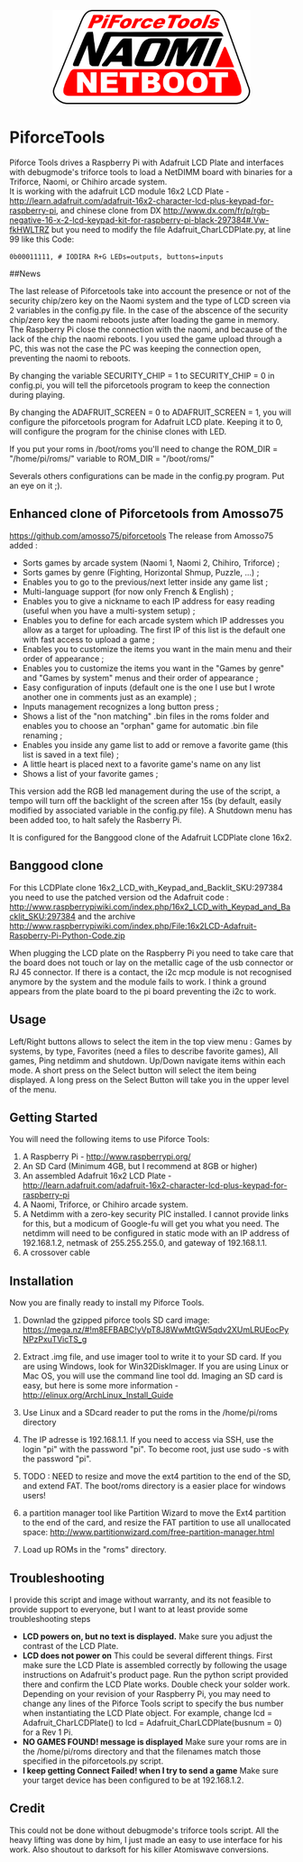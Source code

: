 <p align="center">
  <img src="logo/netboot_only.png" width="350"/>
</p>

PiforceTools
============

Piforce Tools drives a Raspberry Pi with Adafruit LCD Plate and interfaces with debugmode's triforce tools to load a NetDIMM board with binaries for a Triforce, Naomi, or Chihiro arcade system.  
It is working with the adafruit LCD module 16x2 LCD Plate - http://learn.adafruit.com/adafruit-16x2-character-lcd-plus-keypad-for-raspberry-pi, and chinese clone from DX http://www.dx.com/fr/p/rgb-negative-16-x-2-lcd-keypad-kit-for-raspberry-pi-black-297384#.Vw-fkHWLTRZ but you need to modify the file Adafruit_CharLCDPlate.py, at line 99 like this 
Code:

~~~~~~
0b00011111, # IODIRA R+G LEDs=outputs, buttons=inputs
~~~~~~

##News

The last release of Piforcetools take into account the presence or not of the security chip/zero key on the Naomi system and the type of LCD screen via 2 variables in the config.py file.
In the case of the abscence of the security chip/zero key the naomi reboots juste after loading the game in memory. The Raspberry Pi close the connection with the naomi, and because of the lack of the chip the naomi reboots. I you used the game upload through a PC, this was not the case the PC was keeping the connection open, preventing the naomi to reboots. 

By changing the variable SECURITY_CHIP = 1 to SECURITY_CHIP = 0 in config.pi, you will tell the piforcetools program to keep the connection during playing.

By changing the ADAFRUIT_SCREEN = 0 to ADAFRUIT_SCREEN = 1, you will configure the piforcetools program for Adafruit LCD plate. Keeping it to 0, will configure the program for the chinise clones with LED.

If you put your roms in /boot/roms you'll need to change the ROM_DIR = "/home/pi/roms/"  variable to ROM_DIR = "/boot/roms/"  

Severals others configurations can be made in the config.py program. Put an eye on it ;).

## Enhanced clone of Piforcetools from Amosso75
https://github.com/amosso75/piforcetools
The release from Amosso75 added : 

- Sorts games by arcade system (Naomi 1, Naomi 2, Chihiro, Triforce) ;
- Sorts games by genre (Fighting, Horizontal Shmup, Puzzle, ...) ;
- Enables you to go to the previous/next letter inside any game list ;
- Multi-language support (for now only French & English) ;
- Enables you to give a nickname to each IP address for easy reading
(useful when you have a multi-system setup) ;
- Enables you to define for each arcade system which IP addresses you
allow as a target for uploading. The first IP of this list is the
default one with fast access to upload a game ;
- Enables you to customize the items you want in the main menu and
their order of appearance ;
- Enables you to customize the items you want in the "Games by genre"
and "Games by system" menus and their order of appearance ;
- Easy configuration of inputs (default one is the one I use but I
wrote another one in comments just as an example) ;
- Inputs management recognizes a long button press ;
- Shows a list of the "non matching" .bin files in the roms folder and
enables you to choose an "orphan" game for automatic .bin file renaming
;
- Enables you inside any game list to add or remove a favorite game
(this list is saved in a text file) ;
- A little heart is placed next to a favorite game's name on any list
- Shows a list of your favorite games ;

This version add the RGB led management during the use of the script, a tempo will turn off the backlight of the screen after 15s (by default, easily modified by associated variable in the config.py file). A Shutdown menu has been added too, to halt safely the Rasberry Pi.

It is configured for the Banggood clone of the Adafruit LCDPlate clone 16x2. 

## Banggood clone
For this LCDPlate clone 16x2_LCD_with_Keypad_and_Backlit_SKU:297384  you need to use the patched version od the Adafruit code : http://www.raspberrypiwiki.com/index.php/16x2_LCD_with_Keypad_and_Backlit_SKU:297384 and the archive http://www.raspberrypiwiki.com/index.php/File:16x2LCD-Adafruit-Raspberry-Pi-Python-Code.zip

When plugging the LCD plate on the Raspberry Pi you need to take care that the board does not touch or lay on the metallic cage of the usb connector or RJ 45 connector. If there is a contact, the i2c mcp module is not recognised anymore by the system and the module fails to work. I think a ground appears from the plate board to the pi board preventing the i2c to work.

## Usage

Left/Right buttons allows to select the item in the top view menu : Games by systems, by type, Favorites (need a files to describe favorite games), All games, Ping netdimm and shutdown.  Up/Down navigate items within each mode.  A short press on the Select button will select the item being displayed. A long press on the Select Button will take you in the upper level of the menu.

## Getting Started

You will need the following items to use Piforce Tools:

1. A Raspberry Pi - http://www.raspberrypi.org/ 
2. An SD Card (Minimum 4GB, but I recommend at 8GB or higher)
3. An assembled Adafruit 16x2 LCD Plate - http://learn.adafruit.com/adafruit-16x2-character-lcd-plus-keypad-for-raspberry-pi
4. A Naomi, Triforce, or Chihiro arcade system.
5. A Netdimm with a zero-key security PIC installed.  I cannot provide links for this, but a modicum of Google-fu will get you what you need.  The netdimm will need to be configured in static mode with an IP address of 192.168.1.2, netmask of 255.255.255.0, and gateway of 192.168.1.1.
6. A crossover cable

## Installation

Now you are finally ready to install my Piforce Tools.

1. Downlad the gzipped piforce tools SD card image: https://mega.nz/#!m8EFBABC!yVpT8J8WwMtGW5qdv2XUmLRUEocPyNPzPxuTVicTS_g
2. Extract .img file, and use imager tool to write it to your SD card.  If you are using Windows, look for Win32DiskImager.  If you are using Linux or Mac OS, you will use the command line tool dd.  Imaging an SD card is easy, but here is some more information - http://elinux.org/ArchLinux_Install_Guide
3. Use Linux and a SDcard reader to put the roms in the /home/pi/roms directory
4. The IP adresse is 192.168.1.1. If you need to access via SSH, use the login "pi" with the password "pi". To become root, just use sudo -s with the password "pi".
5. TODO : NEED to resize and move the ext4 partition to the end of the SD, and extend FAT. The boot/roms directory is a easier place for windows users!

3. a partition manager tool like Partition Wizard to move the Ext4 partition to the end of the card, and resize the FAT partition to use all unallocated space: http://www.partitionwizard.com/free-partition-manager.html
4. Load up ROMs in the "roms" directory.

## Troubleshooting
I provide this script and image without warranty, and its not feasible to provide support to everyone, but I want to at least provide some troubleshooting steps 

* **LCD powers on, but no text is displayed.** Make sure you adjust the contrast of the LCD Plate.  
* **LCD does not power on** This could be several different things.  First make sure the LCD Plate is assembled correctly by following the usage instructions on Adafruit's product page.  Run the python script provided there and confirm the LCD Plate works.  Double check your solder work.  Depending on your revision of your Raspberry Pi, you may need to change any lines of the Piforce Tools script to specify the bus number when instantiating the LCD Plate object.  For example, change lcd = Adafruit_CharLCDPlate() to lcd = Adafruit_CharLCDPlate(busnum = 0) for a Rev 1 Pi.
* **NO GAMES FOUND! message is displayed** Make sure your roms are in the /home/pi/roms directory and that the filenames match those specified in the piforcetools.py script. 
* **I keep getting Connect Failed! when I try to send a game** Make sure your target device has been configured to be at 192.168.1.2.

## Credit

This could not be done without debugmode's triforce tools script.  All the heavy lifting was done by him, I just made an easy to use interface for his work.  Also shoutout to darksoft for his killer Atomiswave conversions.

